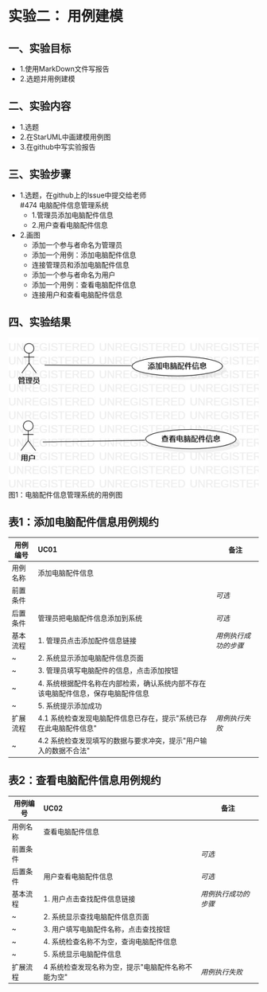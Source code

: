 # 实验二： 用例建模

## 一、实验目标

- 1.使用MarkDown文件写报告
- 2.选题并用例建模

## 二、实验内容

- 1.选题
- 2.在StarUML中画建模用例图
- 3.在github中写实验报告

## 三、实验步骤

- 1.选题，在github上的lssue中提交给老师  
    #474 电脑配件信息管理系统  
    - 1.管理员添加电脑配件信息  
    - 2.用户查看电脑配件信息
- 2.画图
    - 添加一个参与者命名为管理员
    - 添加一个用例：添加电脑配件信息
    - 连接管理员和添加电脑配件信息
    - 添加一个参与者命名为用户
    - 添加一个用例：查看电脑配件信息
    - 连接用户和查看电脑配件信息

## 四、实验结果

![用例图](./Lab2_UseCaseDiagram1.jpg)  
图1：电脑配件信息管理系统的用例图

## 表1：添加电脑配件信息用例规约  

用例编号  | UC01 | 备注  
-|:-|-  
用例名称  | 添加电脑配件信息  |   
前置条件  |      | *可选*   
后置条件  | 管理员把电脑配件信息添加到系统     | *可选*   
基本流程  | 1. 管理员点击添加配件信息链接  |*用例执行成功的步骤*    
~| 2. 系统显示添加电脑配件信息页面  |   
~| 3. 管理员填写电脑配件的信息，点击添加按钮  |   
~| 4. 系统根据配件名称在内部检索，确认系统内部不存在该电脑配件信息，保存电脑配件信息  |   
~| 5. 系统提示添加成功 |  
扩展流程  | 4.1 系统检查发现电脑配件信息已存在，提示"系统已存在此电脑配件信息"   |*用例执行失败*    
~| 4.2 系统检查发现填写的数据与要求冲突，提示"用户输入的数据不合法"  |

## 表2：查看电脑配件信息用例规约  

用例编号  | UC02 | 备注  
-|:-|-  
用例名称  | 查看电脑配件信息  |   
前置条件  |      | *可选*   
后置条件  | 用户查看电脑配件信息     | *可选*   
基本流程  | 1. 用户点击查找配件信息链接  |*用例执行成功的步骤*    
~| 2. 系统显示查找电脑配件信息页面  |   
~| 3. 用户填写电脑配件名称，点击查找按钮  |   
~| 4. 系统检查名称不为空，查询电脑配件信息  |   
~| 5. 系统显示电脑配件信息 |  
扩展流程  | 4 系统检查发现名称为空，提示"电脑配件名称不能为空"  |*用例执行失败*    
